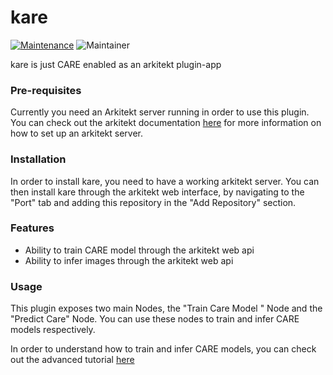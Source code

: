 # kare

[![Maintenance](https://img.shields.io/badge/Maintained%3F-yes-green.svg)](https://pypi.org/project/kare/)
![Maintainer](https://img.shields.io/badge/maintainer-jhnnsrs-blue)

kare is just CARE enabled as an arkitekt plugin-app

### Pre-requisites

Currently you need an Arkitekt server running in order to use this plugin. You can check out the arkitekt documentation [here](https://arkitekt.live) 
for more information on how to set up an arkitekt server.

### Installation

In order to install kare, you need to have a working arkitekt server. You can then install kare through the arkitekt web interface,
by navigating to the "Port" tab and adding this repository in the "Add Repository" section.


### Features

- Ability to train CARE model through the arkitekt web api
- Ability to infer images through the arkitekt web api

### Usage

This plugin exposes two main Nodes, the "Train Care Model
" Node and the "Predict Care" Node. You can use these nodes to train and infer CARE models respectively.

In order to understand how to train and infer CARE models, you can check out the advanced tutorial [here](https://arkitekt.live/docs/introduction/advanced/training)


